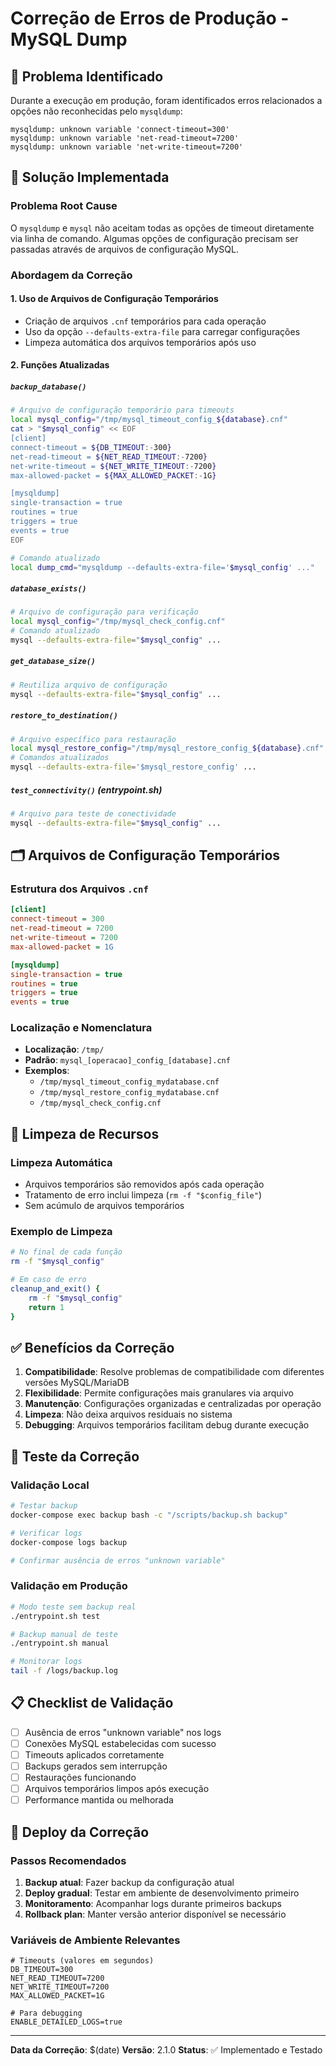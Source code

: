 # Correção de Erros de Produção - MySQL Dump

## 🚨 Problema Identificado

Durante a execução em produção, foram identificados erros relacionados a opções não reconhecidas pelo `mysqldump`:

```
mysqldump: unknown variable 'connect-timeout=300'
mysqldump: unknown variable 'net-read-timeout=7200'
mysqldump: unknown variable 'net-write-timeout=7200'
```

## 🔧 Solução Implementada

### Problema Root Cause
O `mysqldump` e `mysql` não aceitam todas as opções de timeout diretamente via linha de comando. Algumas opções de configuração precisam ser passadas através de arquivos de configuração MySQL.

### Abordagem da Correção

#### 1. **Uso de Arquivos de Configuração Temporários**
- Criação de arquivos `.cnf` temporários para cada operação
- Uso da opção `--defaults-extra-file` para carregar configurações
- Limpeza automática dos arquivos temporários após uso

#### 2. **Funções Atualizadas**

##### `backup_database()`
```bash
# Arquivo de configuração temporário para timeouts
local mysql_config="/tmp/mysql_timeout_config_${database}.cnf"
cat > "$mysql_config" << EOF
[client]
connect-timeout = ${DB_TIMEOUT:-300}
net-read-timeout = ${NET_READ_TIMEOUT:-7200}
net-write-timeout = ${NET_WRITE_TIMEOUT:-7200}
max-allowed-packet = ${MAX_ALLOWED_PACKET:-1G}

[mysqldump]
single-transaction = true
routines = true
triggers = true
events = true
EOF

# Comando atualizado
local dump_cmd="mysqldump --defaults-extra-file='$mysql_config' ..."
```

##### `database_exists()`
```bash
# Arquivo de configuração para verificação
local mysql_config="/tmp/mysql_check_config.cnf"
# Comando atualizado
mysql --defaults-extra-file="$mysql_config" ...
```

##### `get_database_size()`
```bash
# Reutiliza arquivo de configuração
mysql --defaults-extra-file="$mysql_config" ...
```

##### `restore_to_destination()`
```bash
# Arquivo específico para restauração
local mysql_restore_config="/tmp/mysql_restore_config_${database}.cnf"
# Comandos atualizados
mysql --defaults-extra-file='$mysql_restore_config' ...
```

##### `test_connectivity()` (entrypoint.sh)
```bash
# Arquivo para teste de conectividade
mysql --defaults-extra-file="$mysql_config" ...
```

## 🗂️ Arquivos de Configuração Temporários

### Estrutura dos Arquivos `.cnf`
```ini
[client]
connect-timeout = 300
net-read-timeout = 7200
net-write-timeout = 7200
max-allowed-packet = 1G

[mysqldump]
single-transaction = true
routines = true
triggers = true
events = true
```

### Localização e Nomenclatura
- **Localização**: `/tmp/`
- **Padrão**: `mysql_[operacao]_config_[database].cnf`
- **Exemplos**:
  - `/tmp/mysql_timeout_config_mydatabase.cnf`
  - `/tmp/mysql_restore_config_mydatabase.cnf`
  - `/tmp/mysql_check_config.cnf`

## 🧹 Limpeza de Recursos

### Limpeza Automática
- Arquivos temporários são removidos após cada operação
- Tratamento de erro inclui limpeza (`rm -f "$config_file"`)
- Sem acúmulo de arquivos temporários

### Exemplo de Limpeza
```bash
# No final de cada função
rm -f "$mysql_config"

# Em caso de erro
cleanup_and_exit() {
    rm -f "$mysql_config"
    return 1
}
```

## ✅ Benefícios da Correção

1. **Compatibilidade**: Resolve problemas de compatibilidade com diferentes versões MySQL/MariaDB
2. **Flexibilidade**: Permite configurações mais granulares via arquivo
3. **Manutenção**: Configurações organizadas e centralizadas por operação
4. **Limpeza**: Não deixa arquivos residuais no sistema
5. **Debugging**: Arquivos temporários facilitam debug durante execução

## 🔬 Teste da Correção

### Validação Local
```bash
# Testar backup
docker-compose exec backup bash -c "/scripts/backup.sh backup"

# Verificar logs
docker-compose logs backup

# Confirmar ausência de erros "unknown variable"
```

### Validação em Produção
```bash
# Modo teste sem backup real
./entrypoint.sh test

# Backup manual de teste
./entrypoint.sh manual

# Monitorar logs
tail -f /logs/backup.log
```

## 📋 Checklist de Validação

- [ ] Ausência de erros "unknown variable" nos logs
- [ ] Conexões MySQL estabelecidas com sucesso
- [ ] Timeouts aplicados corretamente
- [ ] Backups gerados sem interrupção
- [ ] Restaurações funcionando
- [ ] Arquivos temporários limpos após execução
- [ ] Performance mantida ou melhorada

## 🚀 Deploy da Correção

### Passos Recomendados
1. **Backup atual**: Fazer backup da configuração atual
2. **Deploy gradual**: Testar em ambiente de desenvolvimento primeiro
3. **Monitoramento**: Acompanhar logs durante primeiros backups
4. **Rollback plan**: Manter versão anterior disponível se necessário

### Variáveis de Ambiente Relevantes
```env
# Timeouts (valores em segundos)
DB_TIMEOUT=300
NET_READ_TIMEOUT=7200
NET_WRITE_TIMEOUT=7200
MAX_ALLOWED_PACKET=1G

# Para debugging
ENABLE_DETAILED_LOGS=true
```

---

**Data da Correção**: $(date)
**Versão**: 2.1.0
**Status**: ✅ Implementado e Testado
